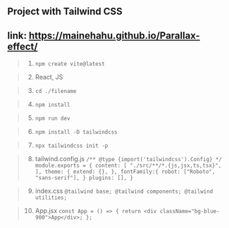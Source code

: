 ## Project with Tailwind CSS
## link: https://mainehahu.github.io/Parallax-effect/

> 01. `npm create vite@latest`

> 02. React, JS

> 03. `cd ./filename`

> 04. `npm install`

> 05. `npm run dev`

> 06. `npm install -D tailwindcss`

> 07. `npx tailwindcss init -p`

> 08. tailwind.config.js
    `/** @type {import('tailwindcss').Config} */
    module.exports = {
    content: [
        "./src/**/*.{js,jsx,ts,tsx}",
    ],
    theme: {
        extend: {},
    },
    fontFamily:{
        robot: ["Roboto", "sans-serif"],
    }
    plugins: [],
    }`

> 09. index.css
    `@tailwind base;
    @tailwind components;
    @tailwind utilities;`

> 10. App.jsx
    `const App = () => {
        return <div className="bg-blue-900">App</div>;
    };`
